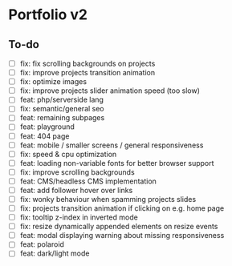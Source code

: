 # Portfolio v2

## To-do
- [ ] fix: fix scrolling backgrounds on projects
- [ ] fix: improve projects transition animation
- [ ] fix: optimize images
- [ ] fix: improve projects slider animation speed (too slow)
- [ ] feat: php/serverside lang
- [ ] fix: semantic/general seo
- [ ] feat: remaining subpages
- [ ] feat: playground
- [ ] feat: 404 page
- [ ] feat: mobile / smaller screens / general responsiveness
- [ ] fix: speed & cpu optimization
- [ ] feat: loading non-variable fonts for better browser support
- [ ] fix: improve scrolling backgrounds
- [ ] feat: CMS/headless CMS implementation
- [ ] feat: add follower hover over links
- [ ] fix: wonky behaviour when spamming projects slides
- [ ] fix: projects transition animation if clicking on e.g. home page
- [ ] fix: tooltip z-index in inverted mode
- [ ] fix: resize dynamically appended elements on resize events
- [ ] feat: modal displaying warning about missing responsiveness
- [ ] feat: polaroid
- [ ] feat: dark/light mode
